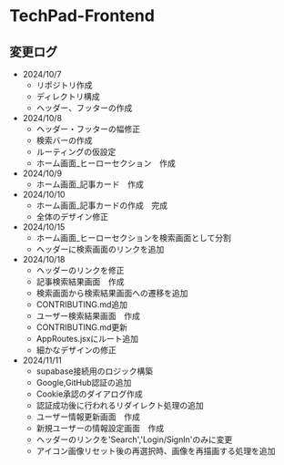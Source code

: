 # TechPad-Frontend

## 変更ログ

- 2024/10/7
  - リポジトリ作成
  - ディレクトリ構成
  - ヘッダー、フッターの作成
- 2024/10/8
  - ヘッダー・フッターの幅修正
  - 検索バーの作成
  - ルーティングの仮設定
  - ホーム画面_ヒーローセクション　作成
- 2024/10/9
  - ホーム画面_記事カード　作成
- 2024/10/10
  - ホーム画面_記事カードの作成　完成
  - 全体のデザイン修正
- 2024/10/15
  - ホーム画面_ヒーローセクションを検索画面として分割
  - ヘッダーに検索画面のリンクを追加
- 2024/10/18
  - ヘッダーのリンクを修正
  - 記事検索結果画面　作成
  - 検索画面から検索結果画面への遷移を追加
  - CONTRIBUTING.md追加
  - ユーザー検索結果画面　作成
  - CONTRIBUTING.md更新
  - AppRoutes.jsxにルート追加
  - 細かなデザインの修正
- 2024/11/11
  - supabase接続用のロジック構築
  - Google,GitHub認証の追加
  - Cookie承認のダイアログ作成
  - 認証成功後に行われるリダイレクト処理の追加
  - ユーザー情報更新画面　作成
  - 新規ユーザーの情報設定画面　作成
  - ヘッダーのリンクを'Search','Login/SignIn'のみに変更
  - アイコン画像リセット後の再選択時、画像を再描画する処理を追加

